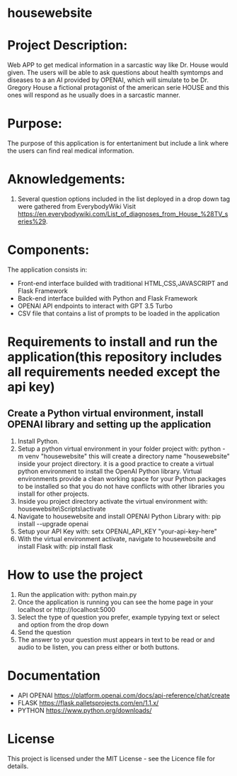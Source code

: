 # housewebsite

# Project Description:
Web APP to get medical information in a sarcastic way like Dr. House would given.
The users will be able to ask questions about health symtomps and diseases to a an AI provided by OPENAI, which will simulate to be Dr. Gregory House a fictional protagonist of the american serie HOUSE and this ones will respond as he usually does in a sarcastic manner.

# Purpose:
The purpose of this application is for entertaniment but include a link where the users can find real medical information.

# Aknowledgements:
1. Several question options included in the list deployed in a drop down tag were gathered from EverybodyWiki Visit https://en.everybodywiki.com/List_of_diagnoses_from_House_%28TV_series%29.

# Components:
The application consists in:
* Front-end interface builded with traditional HTML,CSS,JAVASCRIPT and Flask Framework
* Back-end interface builded with Python and Flask Framework
* OPENAI API endpoints to interact with GPT 3.5 Turbo
* CSV file that contains a list of prompts to be loaded in the application

# Requirements to install and run the application(this repository includes all requirements needed except the api key)
## Create a Python virtual environment, install OPENAI library and setting up the application
1. Install Python.
2. Setup a python virtual environment in your folder project with: python -m venv "housewebsite"
this will create a directory name "housewebsite" inside your project directory.
it is a good practice to create a virtual python environment to install the OpenAI Python library. Virtual environments provide a clean working space for your Python packages to be installed so that you do not have conflicts with other libraries you install for other projects.
3. Inside you project directory activate the virtual environment with: housewebsite\Scripts\activate
4. Navigate to housewebsite and install OPENAI Python Library with: pip install --upgrade openai
5. Setup your API Key with: setx OPENAI_API_KEY "your-api-key-here"
6. With the virtual environment activate, navigate to housewebsite and install Flask with: pip install flask

# How to use the project
1. Run the application with: python main.py
2. Once the application is running you can see the home page in your localhost or http://localhost:5000
3. Select the type of question you prefer, example typying text or select and option from the drop down
4. Send the question
5. The answer to your question must appears in text to be read or and audio to be listen, you can press either or both buttons.

# Documentation
* API OPENAI https://platform.openai.com/docs/api-reference/chat/create
* FLASK https://flask.palletsprojects.com/en/1.1.x/
* PYTHON https://www.python.org/downloads/

# License
This project is licensed under the MIT License - see the Licence file for details.

